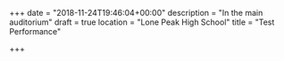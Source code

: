 +++
date = "2018-11-24T19:46:04+00:00"
description = "In the main auditorium"
draft = true
location = "Lone Peak High School"
title = "Test Performance"

+++
